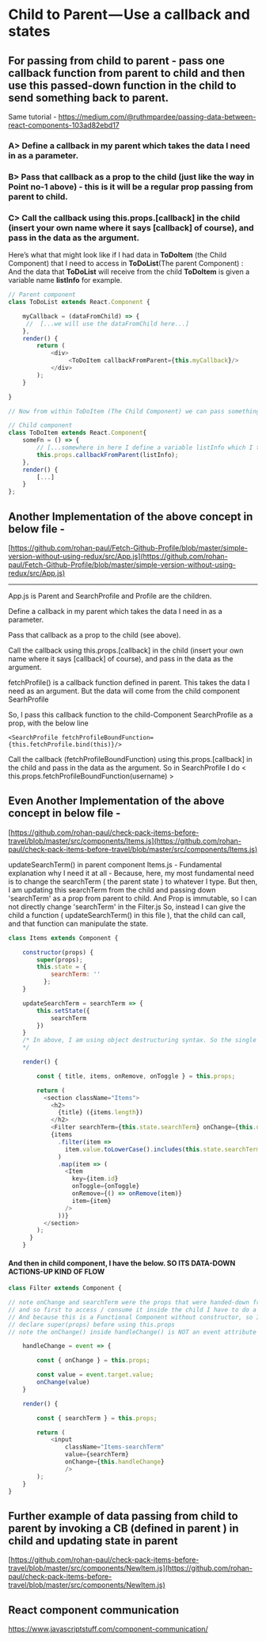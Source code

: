 # Child to Parent — Use a callback and states

## For passing from child to parent - pass one callback function from parent to child and then use this passed-down function in the child to send something back to parent.

Same tutorial - https://medium.com/@ruthmpardee/passing-data-between-react-components-103ad82ebd17

### A> Define a callback in my parent which takes the data I need in as a parameter.

### B> Pass that callback as a prop to the child (just like the way in Point no-1 above) - this is it will be a regular prop passing from parent to child.

### C> Call the callback using this.props.[callback] in the child (insert your own name where it says [callback] of course), and pass in the data as the argument.


Here’s what that might look like if I had data in **ToDoItem** (the Child Component) that I need to access in **ToDoList**(The parent Component) : And the data that **ToDoList** will receive from the child **ToDoItem** is given a variable name **listInfo** for example.

```js
// Parent component
class ToDoList extends React.Component {

    myCallback = (dataFromChild) => {
     //  [...we will use the dataFromChild here...]
    },
    render() {
        return (
            <div>
                 <ToDoItem callbackFromParent={this.myCallback}/>
            </div>
        );
    }

}

// Now from within ToDoItem (The Child Component) we can pass something to callbackFromParent (the prop that was given the value or assigned the value of the CB function that was defined in the parent ) :

// Child component
class ToDoItem extends React.Component{
    someFn = () => {
        // [...somewhere in here I define a variable listInfo which I think will be useful as data in my ToDoList component...]
        this.props.callbackFromParent(listInfo);
    },
    render() {
        [...]
    }
};

```


## Another Implementation of the above concept in below file -

[https://github.com/rohan-paul/Fetch-Github-Profile/blob/master/simple-version-without-using-redux/src/App.js](https://github.com/rohan-paul/Fetch-Github-Profile/blob/master/simple-version-without-using-redux/src/App.js)

******************
App.js is Parent and SearchProfile and Profile are the children.

Define a callback in my parent which takes the data I need in as a parameter.

Pass that callback as a prop to the child (see above).

Call the callback using this.props.[callback] in the child (insert your own name where it says [callback] of course), and pass in the data as the argument.

fetchProfile() is a callback function defined in parent. This takes the data I need as an argument. But the data will come from the child component SearhProfile

So, I pass this callback function to the child-Component SearchProfile as a prop, with the below line

``<SearchProfile fetchProfileBoundFunction={this.fetchProfile.bind(this)}/>``

  Call the callback (fetchProfileBoundFunction) using this.props.[callback] in the child and pass in the data as the argument.
  So in SearchProfile I do < this.props.fetchProfileBoundFunction(username) >


## Even Another Implementation of the above concept in below file -

[https://github.com/rohan-paul/check-pack-items-before-travel/blob/master/src/components/Items.js](https://github.com/rohan-paul/check-pack-items-before-travel/blob/master/src/components/Items.js)

updateSearchTerm() in parent component Items.js - Fundamental explanation why I need it at all - Because, here, my most fundamental need is to change the searchTerm ( the parent state ) to whatever I type. But then, I am updating this searchTerm from the child and passing down 'searchTerm' as a prop from parent to child. And Prop is immutable, so I can not directly change 'searchTerm' in the Filter.js
So, instead I can give the child a function ( updateSearchTerm() in this file ), that the child can call, and that function can manipulate the state.


```js
class Items extends Component {

    constructor(props) {
        super(props);
        this.state = {
            searchTerm: ''
          };
    }

    updateSearchTerm = searchTerm => {
        this.setState({
            searchTerm
        })
    }
    /* In above, I am using object destructuring syntax. So the single 'searchTerm' is equivalent to doing < searchTerm: searchTerm >  Which effectively means tha I am telling setState 'Hey take the searchTerm argument of updateSearchTerm() function and set them to be the value of the key-value pair of state (which is an object and both the key and the value is called 'searchTerm' ).
    */

    render() {

        const { title, items, onRemove, onToggle } = this.props;

        return (
          <section className="Items">
            <h2>
              {title} ({items.length})
            </h2>
            <Filter searchTerm={this.state.searchTerm} onChange={this.updateSearchTerm} />
            {items
              .filter(item =>
                item.value.toLowerCase().includes(this.state.searchTerm.toLowerCase()),
              )
              .map(item => (
                <Item
                  key={item.id}
                  onToggle={onToggle}
                  onRemove={() => onRemove(item)}
                  item={item}
                />
              ))}
          </section>
        );
      }
    }
```

#### And then in <Filter /> child component, I have the below. SO ITS DATA-DOWN ACTIONS-UP KIND OF FLOW

```js
class Filter extends Component {

// note onChange and searchTerm were the props that were handed-down from Items.js
// and so first to access / consume it inside the child I have to do a this.props
// And because this is a Functional Component without constructor, so I don't need to
// declare super(props) before using this.props
// note the onChange() inside handleChange() is NOT an event attribute but the props passed from parent Items.js to

    handleChange = event => {

        const { onChange } = this.props;

        const value = event.target.value;
        onChange(value)
    }

    render() {

        const { searchTerm } = this.props;

        return (
            <input
                className="Items-searchTerm"
                value={searchTerm}
                onChange={this.handleChange}
                />
        );
    }
}
```

## Further example of data passing from child to parent by invoking a CB (defined in parent ) in child and updating state in parent

[https://github.com/rohan-paul/check-pack-items-before-travel/blob/master/src/components/NewItem.js](https://github.com/rohan-paul/check-pack-items-before-travel/blob/master/src/components/NewItem.js)

## React component communication

https://www.javascriptstuff.com/component-communication/